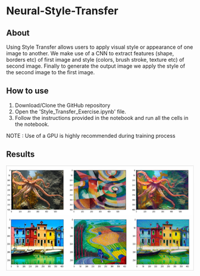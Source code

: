 # Neural-Style-Transfer

## About
Using Style Transfer allows users to apply visual style or appearance of one image to another. We make use of a CNN to extract features (shape, borders etc) of first image and style (colors, brush stroke, texture etc) of second image. Finally to generate the output image we apply the style of the second image to the first image.

## How to use
1) Download/Clone the GitHub repository 
2) Open the 'Style_Transfer_Exercise.ipynb' file.
3) Follow the instructions provided in the notebook and run all the cells in the notebook.

NOTE : Use of a GPU is highly recommended during training process

## Results
![Output Image](https://github.com/devanshdoshi9/Neural-Style-Transfer/blob/master/output_image.PNG)
